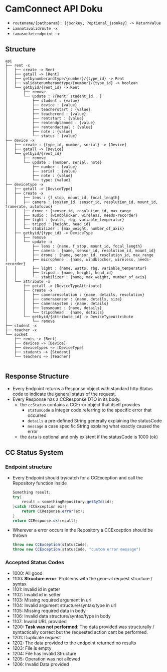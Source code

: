 # CamConnect API Doku
- `routename/{pathparam}: {jsonkey, ?optional_jsonkey} -> ReturnValue`
- `iamnotavalidroute -x`
- `iamasocketendpoint ~>`

## Structure
```
api
├── rent -x
│   ├── create -> Rent
│   ├── getall -> [Rent]
│   ├── getbynumberandtype/{number}/{type_id} -> Rent
│   ├── validatenumberandtype/{number}/{type_id} -> boolean
│   └── getbyid/{rent_id} -> Rent
│       ├── remove
│       └── update : ?{Rent: student_id.. }
│           ├── student : {value}
│           ├── device : {value}
│           ├── teacherstart : {value}
│           ├── teacherend : {value}
│           ├── rentstart : {value}
│           ├── rentendplanned : {value}
│           ├── rentendactual : {value}
│           ├── note : {value}
│           └── status : {value}
├── device -x
│   ├── create : {type_id, number, serial} -> [Device]
│   ├── getall -> [Device]
│   └── getbyid/{rent_id}
│       ├── remove
│       └── update : {number, serial, note}
│           ├── number : {value}
│           ├── serial : {value}
│           ├── note : {value}
│           └── type: {value}
├── devicetype -x
│   ├── getall -> [DeviceType]
│   ├── create -x
│   │   ├── lens : {f_stop, mount_id, focal_length}
│   │   ├── camera : {system_id, sensor_id, resolution_id, mount_id, framerate, autofocus}
│   │   ├── drone : {sensor_id, resolution_id, max_range
│   │   ├── audio : {windblocker, wireless, needs-recorder}
│   │   ├── light : {watts, rbg, variable_temperatur}
│   │   ├── tripod : {height, head_id}
│   │   └── stabilizer : {max_weight, number_of_axis}
│   ├── getbyid/{type_id} -> DeviceType
│   │   ├── remove
│   │   └── update -x
│   │       ├── lens : {name, f_stop, mount_id, focal_length}
│   │       ├── camera : {name, sensor_id, resolution_id, mount_id}
│   │       ├── drone : {name, sensor_id, resolution_id, max_range
│   │       ├── microphone : {name, windblocker, wireless, needs-recorder}
│   │       ├── light : {name, watts, rbg, variable_temperatur}
│   │       ├── tripod : {name, height, head_id}
│   │       └── stabilizer : {name, max_weight, number_of_axis}
│   └── attribute -x
│       ├── getall -> [DeviceTypeAttribute]
│       ├── create -x
│       │   ├── cameraresolution : {name, details, resolution}
│       │   ├── camerasensor : {name, details, size}
│       │   ├── camerasystem : {name, details}
│       │   ├── lensmount : {name, details}
│       │   └── tripodhead : {name, details}
│       └── getbyid/{attribute_id} -> DeviceTypeAttribute
│           └── remove
├── student -x
├── teacher -x
└── socket
    ├── rents ~> [Rent]
    ├── devices ~> [Device]
    ├── devicetypes ~> [DeviceType]
    ├── students ~> [Student]
    └── teachers ~> [Teacher]
  

```

## Response Structure

- Every Endpoint returns a Response object with standard http Status code to indicate the general status of the request.
- Every Response has a CCResponse DTO in its body.
  - the `ccStatus` contains a CCError object that itself provides
    - `statusCode` a Integer code referring to the specific error that occurred
    - `details` a pre-defined String generally explaining the statusCode
    - `message` a case specific String explaing what exactly caused the error
  - the `data` is optional and only existent if the statusCode is 1000 (ok)

## CC Status System

### Endpoint structure
- Every Endpoint should try/catch for a CCException and call the Repository function inside
  ```java
  Something result;
  try{
      result = somethingRepository.getById(id);
  }catch (CCException ex){
      return CCResponse.error(ex);
  }
  return CCResponse.ok(result);
  ```
- Wherever a error occurs in the Repository a CCException should be thrown
  ```java
  throw new CCException(statusCode);
  throw new CCException(statusCode, "custom error message")
  ```

### Accepted Status Codes
- 1000: All good
- 1100: **Structure error**: Problems with the general request structure / syntax
- 1101: Invalid id in getter
- 1102: Invalid id in setter
- 1103: Missing required argument in url
- 1104: Invalid argument structure/syntax/type in url
- 1105: Missing required data in body
- 1106: Invalid data structure/syntax/type in body
- 1107: Invalid URL provided
- 1200: **Task was not performed**: The data provided was structurally / syntactically correct but the requested action cant be performed.
- 1201: Duplicate request
- 1202: The data provided to the endpoint returned no results
- 1203: File is empty
- 1204: File has Invalid Structure
- 1205: Operation was not allowed
- 1206: Invalid Data provided
